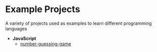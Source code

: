 # **Example Projects**

A variety of projects used as examples to learn different programming languages

- **JavaScript**
  - [number-guessing-game](JavaScript/number-guessing-game.html)
